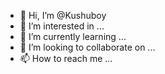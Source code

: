 - 👋 Hi, I’m @Kushuboy
- 👀 I’m interested in ...
- 🌱 I’m currently learning ...
- 💞️ I’m looking to collaborate on ...
- 📫 How to reach me ...

<!---
Kushuboy/Kushuboy is a ✨ special ✨ repository because its `README.md` (this file) appears on your GitHub profile.
You can click the Preview link to take a look at your changes.
--->
